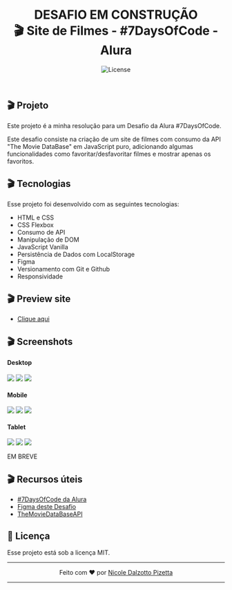 <h1 align="center"> DESAFIO EM CONSTRUÇÃO<br>
🎬 Site de Filmes - #7DaysOfCode - Alura</h1>

<p align="center">
  <img alt="License" src="https://img.shields.io/static/v1?label=license&message=MIT&color=49AA26&labelColor=000000">
</p>

<br>

## 🎬 Projeto

Este projeto é a minha resolução para um Desafio da Alura #7DaysOfCode.

Este desafio consiste na criação de um site de filmes com consumo da API "The Movie DataBase" em JavaScript puro, adicionando algumas funcionalidades como favoritar/desfavoritar filmes e mostrar apenas os favoritos.

## 🎬 Tecnologias

Esse projeto foi desenvolvido com as seguintes tecnologias:

- HTML e CSS
- CSS Flexbox
- Consumo de API
- Manipulação de DOM
- JavaScript Vanilla
- Persistência de Dados com LocalStorage
- Figma
- Versionamento com Git e Github
- Responsividade

## 🎬 Preview site

- [Clique aqui](https://nicoledpizetta.github.io/MovieDataBase-7DaysOfCode-Alura/)

## 🎬 Screenshots

#### Desktop

![](./assets/screenshots/popular-movies.png)
![](./assets/screenshots/search-movies.png)
![](./assets/screenshots/show-only-favorites.png)

#### Mobile

![](./assets/screenshots/popular-movies-mobile.png) ![](./assets/screenshots/search-movies-mobile.png) ![](./assets/screenshots/show-only-favorites-mobile.png)

#### Tablet

![](./assets/screenshots/popular-movies-tablet.png) ![](./assets/screenshots/search-movies-tablet.png) ![](./assets/screenshots/show-only-favorites-tablet.png)

EM BREVE

## 🎬 Recursos úteis

- [#7DaysOfCode da Alura](https://7daysofcode.io/)
- [Figma deste Desafio](https://www.figma.com/file/T6KNbp4XRHNImNFczpHVts/Popular-Movies?node-id=0-1&t=cPEtDlPb975IxLKs-0)
- [TheMovieDataBaseAPI](https://www.themoviedb.org/)

## :memo: Licença

Esse projeto está sob a licença MIT.

---

<p align="center"> Feito com ♥ por <a href="https://github.com/NicoleDPizetta">Nicole Dalzotto Pizetta</a> </p>

---

